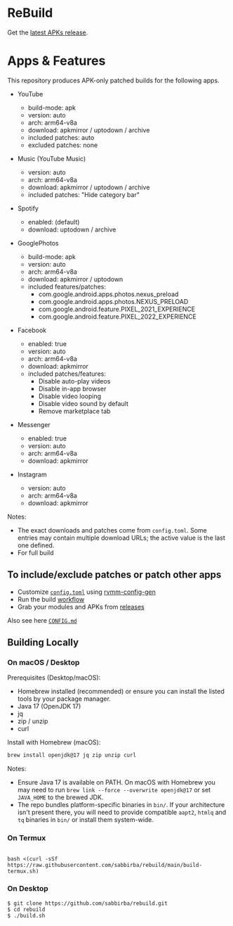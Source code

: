 # ReBuild

Get the [latest APKs release](https://github.com/sabbirba/rebuild/releases).


# Apps & Features

This repository produces APK-only patched builds for the following apps.

- YouTube
  - build-mode: apk
  - version: auto
  - arch: arm64-v8a
  - download: apkmirror / uptodown / archive
  - included patches: auto
  - excluded patches: none

- Music (YouTube Music)
  - version: auto
  - arch: arm64-v8a
  - download: apkmirror / uptodown / archive
  - included patches: "Hide category bar"

- Spotify
  - enabled: (default)
  - download: uptodown / archive

- GooglePhotos
  - build-mode: apk
  - version: auto
  - arch: arm64-v8a
  - download: apkmirror / uptodown
  - included features/patches:
    - com.google.android.apps.photos.nexus_preload
    - com.google.android.apps.photos.NEXUS_PRELOAD
    - com.google.android.feature.PIXEL_2021_EXPERIENCE
    - com.google.android.feature.PIXEL_2022_EXPERIENCE

- Facebook
  - enabled: true
  - version: auto
  - arch: arm64-v8a
  - download: apkmirror
  - included patches/features:
    - Disable auto-play videos
    - Disable in-app browser
    - Disable video looping
    - Disable video sound by default
    - Remove marketplace tab

- Messenger
  - enabled: true
  - version: auto
  - arch: arm64-v8a
  - download: apkmirror

- Instagram
  - version: auto
  - arch: arm64-v8a
  - download: apkmirror

Notes:
- The exact downloads and patches come from `config.toml`. Some entries may contain multiple download URLs; the active value is the last one defined.
- For full build

## To include/exclude patches or patch other apps

 * Customize [`config.toml`](./config.toml) using [rvmm-config-gen](https://j-hc.github.io/rvmm-config-gen/)
 * Run the build [workflow](../../actions/workflows/build.yml)
 * Grab your modules and APKs from [releases](../../releases)

Also see here [`CONFIG.md`](./CONFIG.md)

## Building Locally
### On macOS / Desktop

Prerequisites (Desktop/macOS):

- Homebrew installed (recommended) or ensure you can install the listed tools by your package manager.
- Java 17 (OpenJDK 17)
- jq
- zip / unzip
- curl

Install with Homebrew (macOS):

```bash
brew install openjdk@17 jq zip unzip curl
```

Notes:

- Ensure Java 17 is available on PATH. On macOS with Homebrew you may need to run `brew link --force --overwrite openjdk@17` or set `JAVA_HOME` to the brewed JDK.
- The repo bundles platform-specific binaries in `bin/`. If your architecture isn't present there, you will need to provide compatible `aapt2`, `htmlq` and `tq` binaries in `bin/` or install them system-wide.

### On Termux
```console

bash <(curl -sSf https://raw.githubusercontent.com/sabbirba/rebuild/main/build-termux.sh)
```

### On Desktop
```console
$ git clone https://github.com/sabbirba/rebuild.git
$ cd rebuild
$ ./build.sh
```
